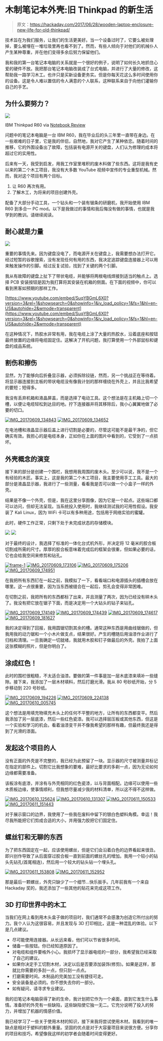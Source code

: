 # 木制笔记本外壳:旧 Thinkpad 的新生活

> 原文：<https://hackaday.com/2017/06/28/wooden-laptop-enclosure-new-life-for-old-thinkpad/>

技术旨在为我们服务，让我们的生活更美好。当一个设备过时了，它要么被处理掉，要么被埋在一堆垃圾里再也看不到了。然而，有些人倾向于对他们的机械仆人产生某种尊重，并在他们变得多余后努力保留他们。

我和我的第一台笔记本电脑的关系就是一个很好的例子，说明了如何长久地抓住心爱的硬件不放。我把那台笔记本电脑改装成了台式电脑，并进行了大量的修改，这帮助我一路学习木工。也许只是买新设备更务实。但是你每天花这么多时间使用你的设备。这是令人难以置信的令人满意的个人联系，这种联系来自于向他们灌输你自己的手艺。

## 为什么要努力？

[![](img/7bc339b81ea1a0950474f1bded41b3ed.png)](https://hackaday.com/wp-content/uploads/2017/06/ibm-thinkpad-r60.jpg)

IBM Thinkpad R60 via [Notebook Review](http://www.notebookreview.com/notebookreview/lenovo-thinkpad-r60-review-pics-specs/)

问题中的笔记本电脑是一台 IBM R60，我在毕业后的头三年里一直带在身边。在一些艰难的日子里，它是我的伴侣，自然地，我对它产生了某种依恋。随着时间的推移，它的外围设备出了故障，包括装有电源开关的键盘，人们认为修理的成本将超过它的实用性。

后来有一天，我受到启发，用我工作室里堆积的废木料做了些东西。这将是我有史以来的第二个木工项目，我没有大多数 YouTube 视频中宣传的专业重型机械。然而，我对这个项目有两个目标。

1.  让 R60 再次有用。
2.  了解木工，为将来的项目创建外壳。

配备了大部分手动工具，一个钻头和一个装有锯条的研磨机，我开始使用 IBM R60 到多合一 PC mod。以下是我做过的事情和我后悔没有做的事情，也就是我学到的教训。请继续阅读。

## 耐心就是力量

![](img/ff899b2828767fe15d5a01a4f9229334.png)

重要的事情先来。因为键盘没电了，而电源开关在键盘上，我需要想办法打开它。经过短暂的谷歌搜索，没有发现任何有用的东西，我决定追踪键盘连接器上可以用来触发操作的引脚。经过反复试验，找到了关键的两个引脚。

我从有故障的键盘上扯下了带状电缆，并能够将两根电线焊接到适当的触点上。选择 PCB 安装按钮是因为我打算将其安装在机箱的侧面。在下面的视频中，你可以看到黑客如预期的那样工作。

 [https://www.youtube.com/embed/SuqYBGmL6X0?version=3&rel=1&showsearch=0&showinfo=1&iv_load_policy=1&fs=1&hl=en-US&autohide=2&wmode=transparent](https://www.youtube.com/embed/SuqYBGmL6X0?version=3&rel=1&showsearch=0&showinfo=1&iv_load_policy=1&fs=1&hl=en-US&autohide=2&wmode=transparent)



在这种情况下，热胶水非常有用，我在电缆上涂了大量的热胶水，沿着底座和按钮最终放置的边缘将电缆固定住。这解决了开机问题，我打算使用一个外部鼠标和键盘的成品系统。

## 割伤和擦伤

显然，为了能够向后折叠显示器，必须拆除铰链，然而，另一个挑战正在等待着。将显示器连接到主板的带状电缆没有像我计划的那样缠绕在外壳上，并且比我希望的要短；短得多。

我没有丢弃机箱和液晶屏盖，而是选择了电动工具。这个想法是在主机箱上切一个槽，以便让电缆轻松到达目的地。拧下连接器并将其移除后，我小心翼翼地做了必要的切口。

 [![IMG_20170609_134843](img/f0855ff512d9bce9c422a425d709cdff.png "IMG_20170609_134843")](https://hackaday.com/2017/06/28/wooden-laptop-enclosure-new-life-for-old-thinkpad/img_20170609_134843/)  [![IMG_20170609_134652](img/b96e9103b3f105b27376a0164befbb7d.png "IMG_20170609_134652")](https://hackaday.com/2017/06/28/wooden-laptop-enclosure-new-life-for-old-thinkpad/img_20170609_134652/) 

在电池槽和液晶显示器后盖上进行切割是必要的，尽管这可能不是最干净的，但它确实有效。我担心的是电缆本身，正如你在上面的图片中看到的，它受到了一点损坏。

## 外壳概念的演变

接下来的部分是创建一个围栏，我想用我周围的废木头。至少可以说，我不是一个有经验的木匠。事实上，这是我的第二个木工项目，我主要使用手工工具。最大的部分是液晶显示器，我进行了一些测量，看看我是否可以做一个小盒子一样的外壳。

结果是不像一个外壳，但是，我在这里分享图像，因为它是一个起点。这些端口都可以访问，但却无法呈现。当系统投入使用时，我继续测试我的可用性假设。我安装了 Kali Linux，因为 WiFi 卡可以有多种用途，包括用于网络实验的蜜罐。

此时，硬件工作正常，只剩下处于未完成状态的存储模块。

![](img/8de80c6225caf2c66fbe40c51a475cf8.png) ![](img/beb7a4a02b4681ec1234017fd0aac2ad.png)

对于最终的设计，我选择了标准的一体化台式机外形，并决定将 12 毫米的胶合板切割成所需的尺寸。厚厚的胶合板意味着完成后的框架会很重，但如果必要的话，它也会给我空间来修剪和钻孔。

 [![frame-1](img/213623b9cf902f8243e36f5bc5776bcb.png "frame-1")](https://hackaday.com/2017/06/28/wooden-laptop-enclosure-new-life-for-old-thinkpad/frame-1/)  [![IMG_20170609_173106](img/d5a01a5b47f3695ef1a497c40bdca023.png "IMG_20170609_173106")](https://hackaday.com/2017/06/28/wooden-laptop-enclosure-new-life-for-old-thinkpad/img_20170609_173106/)  [![IMG_20170609_175206](img/01b75b1092b18896a1835a27abf5a531.png "IMG_20170609_175206")](https://hackaday.com/2017/06/28/wooden-laptop-enclosure-new-life-for-old-thinkpad/img_20170609_175206/)  [![IMG_20170609_174951](img/f71b99033c3cfa8c60ce5f981eabb85e.png "IMG_20170609_174951")](https://hackaday.com/2017/06/28/wooden-laptop-enclosure-new-life-for-old-thinkpad/img_20170609_174951/) 

在我把所有东西钉在一起之前，我模拟了一下，看看端口和电源插头的插槽会放在哪里。这一点很重要，因为当东西被缝合在一起后，剪孔会变得非常困难。

在切割之前，我把所有的东西都标了出来，并且测量了两次，因为已经没有碎木头了。我没有把它放在锯子下面，而是决定用一个大钻头的钻子来钻孔。

 [![IMG_20170609_174149](img/940c46cb83d9126147be2d9c15dd4367.png "IMG_20170609_174149")](https://hackaday.com/2017/06/28/wooden-laptop-enclosure-new-life-for-old-thinkpad/img_20170609_174149/)  [![IMG_20170609_174439](img/635d58cb2144c6842bbe7e6a7fd05824.png "IMG_20170609_174439")](https://hackaday.com/2017/06/28/wooden-laptop-enclosure-new-life-for-old-thinkpad/img_20170609_174439/)  [![IMG_20170609_174617](img/f7b7aa35dab894c60322ef9ff0a4797e.png "IMG_20170609_174617")](https://hackaday.com/2017/06/28/wooden-laptop-enclosure-new-life-for-old-thinkpad/img_20170609_174617/)  [![IMG_20170609_181627](img/e092e54876fb55114da56922ad0f06a5.png "IMG_20170609_181627")](https://hackaday.com/2017/06/28/wooden-laptop-enclosure-new-life-for-old-thinkpad/img_20170609_181627/) 

我的决定得到了回报，我用圆锯切割其余的槽。通常这种东西是用曲线锯做的，但我用我的动力锯和一个小木片做支点，结果很好。产生的槽随后用油漆作业进行了归档和清理。一旦我确定一切就绪，我就用木胶和钉子做最后的外壳。我拍了上面这张模糊的照片，但是你明白了。

## 涂成红色！

此时的围栏很粗糙，不太适合油漆。要做的第一件事是加一层木底漆来填补一些缝隙。接下来，我添加了一层木材填料，然后打磨光滑。我从 80 号砂纸开始，分 5 步移动到 220 号砂纸。

 [![IMG_20170609_194226](img/3cc1356e2ad570a4497697aa8ecf572e.png "IMG_20170609_194226")](https://hackaday.com/2017/06/28/wooden-laptop-enclosure-new-life-for-old-thinkpad/img_20170609_194226/)  [![IMG_20170609_224138](img/2c7ad7b6626825b35dd5fe303b77de84.png "IMG_20170609_224138")](https://hackaday.com/2017/06/28/wooden-laptop-enclosure-new-life-for-old-thinkpad/img_20170609_224138/)  [![IMG_20170610_005745](img/653af31522185af94fc71e875aa86837.png "IMG_20170610_005745")](https://hackaday.com/2017/06/28/wooden-laptop-enclosure-new-life-for-old-thinkpad/img_20170610_005745-2/) 

这个想法是用填充物填充木头上的任何不平整的地方，让所有的东西都变平。然后我添加了另一层底漆，然后一些红色瓷漆。我可以选择层压板或其他东西，但这是一个实验和学习的机会。看着油漆变干并不像我希望的那样有趣，但最终我还是得到了光滑的漆面。

## 发起这个项目的人

没有正面的外壳是不完整的，我已经为此预留了一块。显示器的尺寸被测量并标记在指定的部件上。切割它比我想象的要难，最好比要求的多剃一点，因为无论如何边缘都需要准备。

该板涂有底漆，并涂有与外壳相同的红色瓷漆，以与背面相配。边缘可以使用一些木质板边缘，使事情顺利，但我想尽量减少我的材料清单，所以这不得不这样做。

 [![IMG_20170610_125624](img/85f5e75dd7a82893f0848f0b72130f1b.png "IMG_20170610_125624")](https://hackaday.com/2017/06/28/wooden-laptop-enclosure-new-life-for-old-thinkpad/img_20170610_125624/)  [![IMG_20170610_131307](img/26f38eb9be4217bcdaafb9b8061b2912.png "IMG_20170610_131307")](https://hackaday.com/2017/06/28/wooden-laptop-enclosure-new-life-for-old-thinkpad/img_20170610_131307/)  [![IMG_20170611_150533](img/a274055678f51ba43f38fff3cb20e457.png "IMG_20170611_150533")](https://hackaday.com/2017/06/28/wooden-laptop-enclosure-new-life-for-old-thinkpad/img_20170611_150533/)  [![IMG_20170611_151443](img/874cd271e2a5e26e59a5183b429fc0c1.png "IMG_20170611_151443")](https://hackaday.com/2017/06/28/wooden-laptop-enclosure-new-life-for-old-thinkpad/img_20170611_151443/) 

对于展示窗口的边界，我使用了一些我在废料中留下的银白色塑料角模。幸运！我尽我所能把它们剪成合适的大小，并用强力胶把它们固定住。

## 螺丝钉和无聊的东西

为了把东西固定在一起，应该使用螺丝，但是它们会沿着白色的边界看起来很丑。即兴创作导致了从后面穿过胶合板一直到前面的螺丝孔的增加。我用一个较小的钻头先钻孔(首尾相连)，然后用一个较大的钻头钻一个埋头孔。

 [![IMG_20170611_153808](img/6b84f51088184dc876c71c8ee6d336de.png "IMG_20170611_153808")](https://hackaday.com/2017/06/28/wooden-laptop-enclosure-new-life-for-old-thinkpad/img_20170611_153808/)  [![IMG_20170611_152952](img/d7eb85c0bb9810d1cdb579e74932c6e5.png "IMG_20170611_152952")](https://hackaday.com/2017/06/28/wooden-laptop-enclosure-new-life-for-old-thinkpad/img_20170611_152952/) 

那是最后一颗螺丝，外壳只缺少了一个细节…快乐扳手。几年前我有一个来自 Hackaday 奖的，我还添加了一些其他的贴花来完成这项工作。

## 3D 打印世界中的木工

当我们在网上看到用木头盒子做的项目时，我们通常不会感激为创造它所付出的努力。我个人认为这很容易，并且发现与 3D 打印相比，这是一种混乱的体验。以下是几点建议。

*   尽可能使用连接器。从长远来看，他们可以节省很多时间。
*   储备一些按钮。你已经知道原因了。
*   对电缆和组件要格外小心。我损坏了显示器电缆的一部分，我希望我已经采取了自己的建议。
*   如果你决定手工切割木材，决定以后是否要添加装饰(修剪)。如果是这样，那就比你需要的多刮一点，但只刮一点点。
*   打磨需要时间。木制品的完美加工没有捷径可走。
*   安全装备是必须的。你不想失去你的一部分。
*   如有疑问，请寻求专业建议。

我的旧笔记本电脑获得了新的生命，我计划把它作为一个桌面，直到它发生什么事情。准备好的外壳有一些缺陷，这些缺陷使它独一无二。它充分说明了投入的努力，并增加了机器的情感价值。

我已经学习了一些关于使用木材的知识，接下来我将尝试使用木材。我看到的唯一缺点是相对于塑料的额外重量。坚固的优点是对于大容量项目来说很方便。分享你的项目和技巧，希望像我这样的初学者会随着时间变得更好。